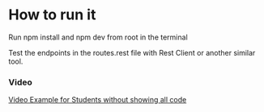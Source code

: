 # How to run it

Run npm install and npm dev from root in the terminal

Test the endpoints in the routes.rest file with Rest Client or another similar tool.

### Video

[Video Example for Students without showing all code](https://www.youtube.com/watch?v=MhObHmqk58U)
